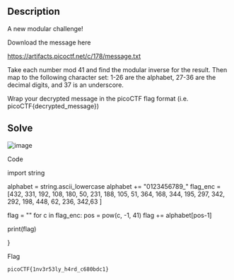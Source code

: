 ## Description

A new modular challenge!

Download the message here

https://artifacts.picoctf.net/c/178/message.txt

Take each number mod 41 and find the modular inverse for the result. Then map to the following character set: 1-26 are the alphabet, 27-36 are the decimal digits, and 37 is an underscore.

Wrap your decrypted message in the picoCTF flag format (i.e. picoCTF{decrypted_message})

## Solve

![image](https://github.com/user-attachments/assets/59111f43-fdc3-4784-a33c-1779d5720a9f)

Code

import string

alphabet = string.ascii_lowercase
alphabet += "0123456789_"
flag_enc = [432, 331, 192, 108, 180, 50, 231, 188, 105, 51, 364, 168, 344, 195, 297, 342, 292, 198, 448, 62, 236, 342,63 ]

flag = ""
for c in flag_enc: 
    pos = pow(c, -1, 41)
    flag += alphabet[pos-1]

print(flag)

}

Flag

`
picoCTF{1nv3r53ly_h4rd_c680bdc1}
`
